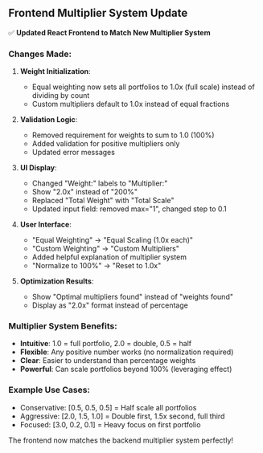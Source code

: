 ## Frontend Multiplier System Update

✅ **Updated React Frontend to Match New Multiplier System**

### Changes Made:

1. **Weight Initialization**:

   - Equal weighting now sets all portfolios to 1.0x (full scale) instead of dividing by count
   - Custom multipliers default to 1.0x instead of equal fractions

2. **Validation Logic**:

   - Removed requirement for weights to sum to 1.0 (100%)
   - Added validation for positive multipliers only
   - Updated error messages

3. **UI Display**:

   - Changed "Weight:" labels to "Multiplier:"
   - Show "2.0x" instead of "200%"
   - Replaced "Total Weight" with "Total Scale"
   - Updated input field: removed max="1", changed step to 0.1

4. **User Interface**:

   - "Equal Weighting" → "Equal Scaling (1.0x each)"
   - "Custom Weighting" → "Custom Multipliers"
   - Added helpful explanation of multiplier system
   - "Normalize to 100%" → "Reset to 1.0x"

5. **Optimization Results**:
   - Show "Optimal multipliers found" instead of "weights found"
   - Display as "2.0x" format instead of percentage

### Multiplier System Benefits:

- **Intuitive**: 1.0 = full portfolio, 2.0 = double, 0.5 = half
- **Flexible**: Any positive number works (no normalization required)
- **Clear**: Easier to understand than percentage weights
- **Powerful**: Can scale portfolios beyond 100% (leveraging effect)

### Example Use Cases:

- Conservative: [0.5, 0.5, 0.5] = Half scale all portfolios
- Aggressive: [2.0, 1.5, 1.0] = Double first, 1.5x second, full third
- Focused: [3.0, 0.2, 0.1] = Heavy focus on first portfolio

The frontend now matches the backend multiplier system perfectly!
